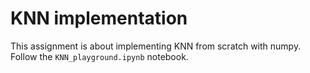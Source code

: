 # KNN implementation

This assignment is about implementing KNN from scratch with numpy.
Follow the `KNN_playground.ipynb` notebook.

